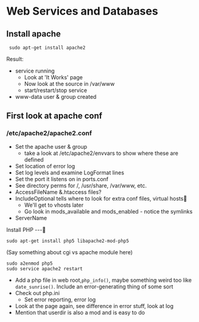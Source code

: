 Web Services and Databases
================================= 
Install apache
----------------
 
     sudo apt-get install apache2
 
Result:
- service running
    - Look at 'It Works' page
    - Now look at the source in /var/www
    - start/restart/stop service
- www-data user & group created

First look at apache conf
----
### /etc/apache2/apache2.conf
- Set the apache user & group
    - take a look at /etc/apache2/envvars to show where these are defined
- Set location of error log
- Set log levels and examine LogFormat lines
- Set the port it listens on in ports.conf
- See directory perms for /, /usr/share, /var/www, etc.
- AccessFileName &.htaccess files?
- IncludeOptional tells where to look for extra conf files, virtual hosts
    - We'll get to vhosts later
    - Go look in mods_available and mods_enabled - notice the symlinks
- ServerName

Install PHP
---

    sudo apt-get install php5 libapache2-mod-php5

(Say something about cgi vs apache module here)

    sudo a2enmod php5
    sudo service apache2 restart

- Add a php file in web root,`php_info()`, maybe something weird too like `date_sunrise()`. Include an error-generating thing of some sort
- Check out php.ini
    - Set error reporting, error log
- Look at the page again, see difference in error stuff, look at log
- Mention that userdir is also a mod and is easy to do

